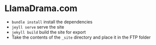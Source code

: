# LlamaDrama.com

 - `bundle install` install the dependencies
 - `jeyll serve` serve the site
 - `jekyll build` build the site for export
 - Take the contents of the `_site` directory and place it in the FTP folder